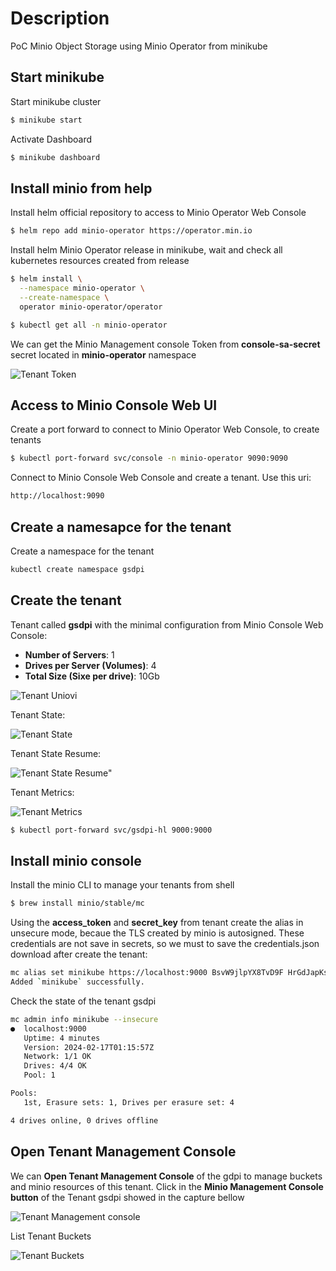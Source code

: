 # Description
PoC Minio Object Storage using Minio Operator from minikube

## Start minikube

Start minikube cluster
```sh
$ minikube start
```

Activate Dashboard

```sh
$ minikube dashboard
```

## Install minio from help

Install helm official repository to access to Minio Operator Web Console

```sh
$ helm repo add minio-operator https://operator.min.io
```

Install helm Minio Operator release in minikube, wait and check all kubernetes resources created from release

```sh
$ helm install \
  --namespace minio-operator \
  --create-namespace \
  operator minio-operator/operator

$ kubectl get all -n minio-operator
```

We can get the Minio Management console Token from **console-sa-secret** secret located in **minio-operator** namespace

![Tenant Token](./images/tenant_token.png "Tenant Token")


## Access to Minio Console Web UI

Create a port forward to connect to Minio Operator Web Console, to create tenants

```sh
$ kubectl port-forward svc/console -n minio-operator 9090:9090
```

Connect to Minio Console Web Console and create a tenant. Use this uri: 

```sh
http://localhost:9090
```

## Create a namesapce for the tenant 

Create a namespace for the tenant

```sh
kubectl create namespace gsdpi
```

## Create the tenant 

Tenant called **gsdpi** with the minimal configuration from Minio Console Web Console:

- **Number of Servers**: 1
- **Drives per Server (Volumes)**: 4
- **Total Size (Sixe per drive)**: 10Gb

![Tenant Uniovi](./images/tenant_config.png "Tenant Uniovi")

Tenant State:

![Tenant State](./images/tenant_state.png "Tenant State")

Tenant State Resume:

![Tenant State Resume"](./images/tenant_resume.png "Tenant State Resume")

Tenant Metrics:

![Tenant Metrics](./images/tenan_metrics.png "Tenant Metrics")

```sh
$ kubectl port-forward svc/gsdpi-hl 9000:9000
```

## Install minio console 

Install the minio CLI to manage your tenants from shell

```sh
$ brew install minio/stable/mc
```

Using the **access_token** and **secret_key** from tenant create the alias in unsecure mode, becaue the TLS created by minio is autosigned. These credentials are not save in secrets, so we must to save the credentials.json download after create the tenant:

```sh
mc alias set minikube https://localhost:9000 BsvW9jlpYX8TvD9F HrGdJapKsXbKEcXABWNQ2CO15v3y9MMk --insecure
Added `minikube` successfully.
```

Check the state of the tenant gsdpi
```sh
mc admin info minikube --insecure
●  localhost:9000
   Uptime: 4 minutes 
   Version: 2024-02-17T01:15:57Z
   Network: 1/1 OK 
   Drives: 4/4 OK 
   Pool: 1

Pools:
   1st, Erasure sets: 1, Drives per erasure set: 4

4 drives online, 0 drives offline
```

## Open Tenant Management Console

We can **Open Tenant Management Console** of the gdpi to manage buckets and minio resources of this tenant. Click in the **Minio Management Console button** of the Tenant gsdpi showed in the capture bellow

![Tenant Management console](./images/tenant_management_console.png "Tenant Management console")

List Tenant Buckets

![Tenant Buckets](./images/tenant_buckets.png "Tenant Buckets")